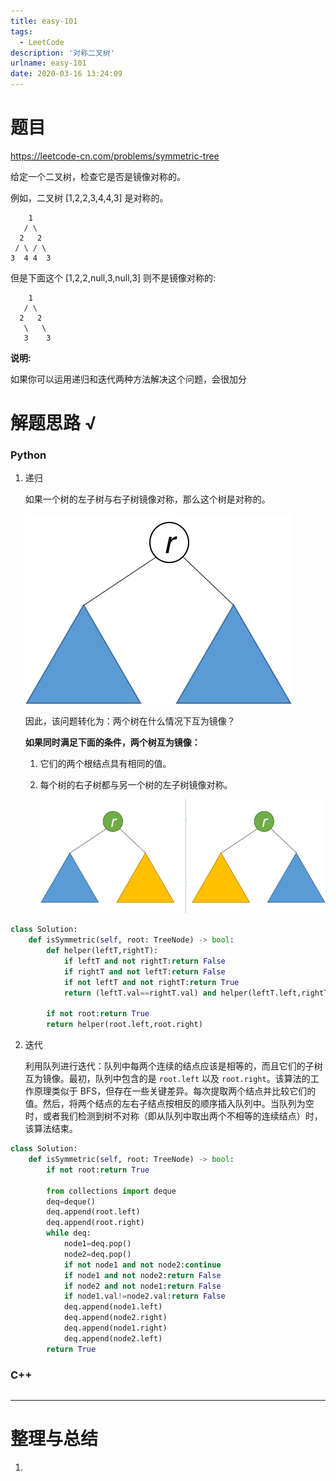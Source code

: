 ```yaml
---
title: easy-101
tags:
  - LeetCode
description: '对称二叉树'
urlname: easy-101
date: 2020-03-16 13:24:09
---
```


# 题目

https://leetcode-cn.com/problems/symmetric-tree

给定一个二叉树，检查它是否是镜像对称的。

例如，二叉树 [1,2,2,3,4,4,3] 是对称的。

```
    1
   / \
  2   2
 / \ / \
3  4 4  3
```

但是下面这个 [1,2,2,null,3,null,3] 则不是镜像对称的:

```
    1
   / \
  2   2
   \   \
   3    3
```

**说明:**

如果你可以运用递归和迭代两种方法解决这个问题，会很加分

# 解题思路 √

### Python

1. 递归

   如果一个树的左子树与右子树镜像对称，那么这个树是对称的。

   ![Push an element in stack](easy-101/c84c1825698f5ccec14aa932e33113585d06baa75567a5a7839bbd0f71c9875a-file_1555698520895.png)

   因此，该问题转化为：两个树在什么情况下互为镜像？

   **如果同时满足下面的条件，两个树互为镜像：**

   1. 它们的两个根结点具有相同的值。

   2. 每个树的右子树都与另一个树的左子树镜像对称。

      ![Push an element in stack](easy-101/2c9a13df75821ba472de5267470481e48386ffa658b3f91a8acca5abfa43625d-file_1555698500306.png)

```python
class Solution:
    def isSymmetric(self, root: TreeNode) -> bool:
        def helper(leftT,rightT):
            if leftT and not rightT:return False
            if rightT and not leftT:return False
            if not leftT and not rightT:return True
            return (leftT.val==rightT.val) and helper(leftT.left,rightT.right) and helper(leftT.right,rightT.left)
        
        if not root:return True
        return helper(root.left,root.right)
```

2. 迭代

   利用队列进行迭代：队列中每两个连续的结点应该是相等的，而且它们的子树互为镜像。最初，队列中包含的是 `root.left` 以及 `root.right`。该算法的工作原理类似于 BFS，但存在一些关键差异。每次提取两个结点并比较它们的值。然后，将两个结点的左右子结点按相反的顺序插入队列中。当队列为空时，或者我们检测到树不对称（即从队列中取出两个不相等的连续结点）时，该算法结束。



```python
class Solution:
    def isSymmetric(self, root: TreeNode) -> bool:
        if not root:return True

        from collections import deque
        deq=deque()
        deq.append(root.left)
        deq.append(root.right)
        while deq:
            node1=deq.pop()
            node2=deq.pop()
            if not node1 and not node2:continue
            if node1 and not node2:return False
            if node2 and not node1:return False
            if node1.val!=node2.val:return False
            deq.append(node1.left)
            deq.append(node2.right)
            deq.append(node1.right)
            deq.append(node2.left)
        return True
```



### C++

```cpp

```

---



# 整理与总结

1. 

